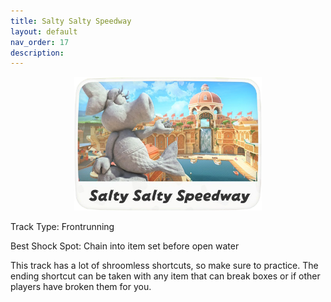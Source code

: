 ```yaml
---
title: Salty Salty Speedway
layout: default
nav_order: 17
description: 
---
```


<p align="center">
  <img src="/assets/images/icon-salty-salty-speedway.png" alt="Salty Salty Speedway" width="300"/>
</p>

Track Type: Frontrunning

Best Shock Spot: Chain into item set before open water

This track has a lot of shroomless shortcuts, so make sure to practice. The ending shortcut can be taken with any item that can break boxes or if other players have broken them for you.
